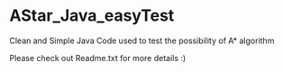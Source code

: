 # AStar_Java_easyTest

Clean and Simple Java Code used to test the possibility of A* algorithm

Please check out Readme.txt for more details :)
